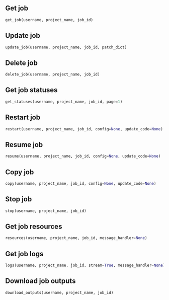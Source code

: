 ## Get job

```python
get_job(username, project_name, job_id)
```

## Update job

```python
update_job(username, project_name, job_id, patch_dict)
```

## Delete job

```python
delete_job(username, project_name, job_id)
```

## Get job statuses

```python
get_statuses(username, project_name, job_id, page=1)
```

## Restart job

```python
restart(username, project_name, job_id, config=None, update_code=None)
```

## Resume job

```python
resume(username, project_name, job_id, config=None, update_code=None)
```

## Copy job

```python
copy(username, project_name, job_id, config=None, update_code=None)
```

## Stop job

```python
stop(username, project_name, job_id)
```

## Get job resources

```python
resources(username, project_name, job_id, message_handler=None)
```

## Get job logs

```python
logs(username, project_name, job_id, stream=True, message_handler=None)
```

## Download job outputs

```python
download_outputs(username, project_name, job_id)
```
